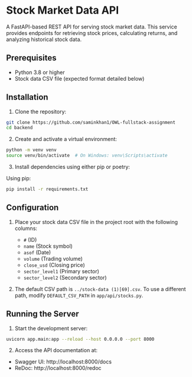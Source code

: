 # Stock Market Data API

A FastAPI-based REST API for serving stock market data. This service provides endpoints for retrieving stock prices, calculating returns, and analyzing historical stock data.

## Prerequisites

- Python 3.8 or higher
- Stock data CSV file (expected format detailed below)

## Installation

1. Clone the repository:
```bash
git clone https://github.com/saminkhan1/OWL-fullstack-assignment
cd backend
```

2. Create and activate a virtual environment:
```bash
python -m venv venv
source venv/bin/activate  # On Windows: venv\Scripts\activate
```

3. Install dependencies using either pip or poetry:

Using pip:
```bash
pip install -r requirements.txt
```

## Configuration

1. Place your stock data CSV file in the project root with the following columns:
   - `#` (ID)
   - `name` (Stock symbol)
   - `asof` (Date)
   - `volume` (Trading volume)
   - `close_usd` (Closing price)
   - `sector_level1` (Primary sector)
   - `sector_level2` (Secondary sector)

2. The default CSV path is `../stock-data (1)[69].csv`. To use a different path, modify `DEFAULT_CSV_PATH` in `app/api/stocks.py`.

## Running the Server

1. Start the development server:
```bash
uvicorn app.main:app --reload --host 0.0.0.0 --port 8000
```

2. Access the API documentation at:
- Swagger UI: http://localhost:8000/docs
- ReDoc: http://localhost:8000/redoc

